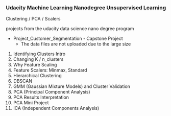 ### Udacity Machine Learning Nanodegree Unsupervised Learning

Clustering / PCA / Scalers

projects from the udacity data science nano degree program

- Project_Customer_Segmentation - Capstone Project
  - The data files are not uploaded due to the large size

01. Identifying Clusters Intro
02. Changing K / n_clusters
03. Why Feature Scaling
04. Feature Scalers: Minmax, Standard
05. Hierarchical Clustering
06. DBSCAN
07. GMM (Gaussian Mixture Models) and Cluster Validation
08. PCA (Principal Component Analysis)
09. PCA Results Interpretation
10. PCA Mini Project
11. ICA (Independent Components Analysis)
